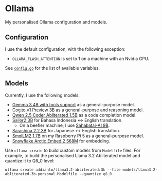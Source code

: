 # Ollama

My personalised Ollama configuration and models.

## Configuration

I use the default configuration, with the following exception:

- `OLLAMA_FLASH_ATTENTION` is set to 1 on a machine with an Nvidia GPU.

See [`config.go`](https://github.com/ollama/ollama/blob/v0.5.7/envconfig/config.go) for the list of available variables.

## Models

Currently, I use the following models:

- [Gemma 3 4B with tools support](https://ollama.com/PetrosStav/gemma3-tools:4b) as a general-purpose model.
- [Cogito v1 Preview 3B](https://ollama.com/library/cogito:3b) as a general-purpose and reasoning model.
- [Qwen 2.5 Coder Abliterated 1.5B](./models/qwen2.5-coder-abliterated-1.5b-personal.Modelfile) as a code completion model.
- [Sailor2 3B](https://huggingface.co/sail/Sailor2-3B) for Bahasa Indonesia <-> English translation.
  - On a beefier machine, I use [Sahabatai-AI 9B](https://huggingface.co/GoToCompany/gemma2-9b-cpt-sahabatai-v1-instruct).
- [Sarashina 2.2 3B](https://huggingface.co/sbintuitions/sarashina2.2-3b) for Japanese <-> English translation.
- [SmolLM2 1.7B](https://huggingface.co/HuggingFaceTB/SmolLM2-1.7B-Instruct) on my Raspberry Pi 5 as a general-purpose model.
- [Snowflake Arctic Embed 2 568M](https://huggingface.co/Snowflake/snowflake-arctic-embed-l-v2.0) for embedding.

Use `ollama create` to build custom models from `Modelfile` files.
For example, to build the personalised Llama 3.2 Abliterated model and quantize it to Q8_0 level:

```shell
ollama create addianto/llama3.2-abliterated:3b --file models/llama3.2-abliterated-3b-personal.Modelfile --quantize q8_0
```
